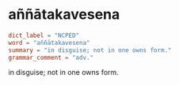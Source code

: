 # aññātakavesena

``` toml
dict_label = "NCPED"
word = "aññātakavesena"
summary = "in disguise; not in one owns form."
grammar_comment = "adv."
```

in disguise; not in one owns form.

